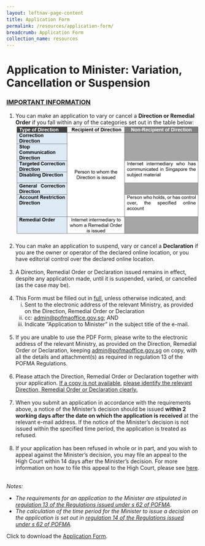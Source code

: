```yaml
---
layout: leftnav-page-content
title: Application Form
permalink: /resources/application-form/
breadcrumb: Application Form
collection_name: resources
---
```


# Application to Minister: Variation, Cancellation or Suspension

### <u>IMPORTANT INFORMATION</u>
<html>
    <ol>
        <li>
            You can make an application to vary or cancel a <b>Direction or Remedial Order</b> if you fall within any of the categories set out in the table below:
            <img src="/images/Type of Direction.PNG" alt="Type of Direction">
            <div>&nbsp;</div>
        </li>
        <li>
            You can make an application to suspend, vary or cancel a <b>Declaration</b> if you are the owner or operator of the declared online location, or you have editorial control over the declared online location. 
            <div>&nbsp;</div>
            </li>
        <li>
            A Direction, Remedial Order or Declaration issued remains in effect, despite any application made, until it is suspended, varied, or cancelled (as the case may be). 
            <div>&nbsp;</div>
        </li>
        <li>
            This Form must be filled out in <u>full</u>, unless otherwise indicated, and: 
            <ol style="list-style-type: lower-roman;">
                <li>Sent to the electronic address of the relevant Ministry, as provided on the Direction, Remedial Order or Declaration </li>
                <li>cc: <a href="mailto:admin@pofmaoffice.gov.sg">admin@pofmaoffice.gov.sg</a>; AND</li>
                <li>Indicate “Application to Minister” in the subject title of the e-mail. </li>
                <div>&nbsp;</div>
            </ol>
        </li>
        <li>
            If you are unable to use the PDF Form, please write to the electronic address of the relevant Ministry, as provided on the Direction, Remedial Order or Declaration, keeping <a href="mailto:admin@pofmaoffice.gov.sg">admin@pofmaoffice.gov.sg</a> on copy, with all the details and attachment(s) as required in regulation 13 of the POFMA Regulations.
            <div>&nbsp;</div>
        </li>
        <li>
            Please attach the Direction, Remedial Order or Declaration together with your application. <u>If a copy is not available</u>, <u>please identify the relevant Direction, Remedial Order or Declaration clearly.</u>
            <div>&nbsp;</div>
       </li>
        <li>
           When you submit an application in accordance with the requirements above, a notice of the Minister’s decision should be issued <b>within 2 working days after the date on which the application is received</b> at the relevant e-mail address. If the notice of the Minister’s decision is not issued within the specified time period, the application is treated as refused.
            <div>&nbsp;</div>
        </li>
        <li>
          If your application has been refused in whole or in part, and you wish to appeal against the Minister’s decision, you may file an appeal to the High Court within 14 days after the Minister’s decision. For more information on how to file this appeal to the High Court, please see <a href="https://www.supremecourt.gov.sg/rules/court-processes/appeals-to-high-court-under-pofma">here</a>.
           <div>&nbsp;</div>
        </li>
              </ol>
               
<i>
    Notes:
<ul>
    <li>
    The requirements for an application to the Minister are stipulated in <a href="https://sso.agc.gov.sg/SL-Supp/S662-2019/Published/20191001?DocDate=20191001">regulation 13 of the Regulations issued under s 62 of POFMA</a>.
</li>
<li>
The calculation of the time period for the Minister to issue a decision on the application is set out in <a href="https://sso.agc.gov.sg/SL-Supp/S662-2019/Published/20191001?DocDate=20191001">regulation 14 of the Regulations issued under s 62 of POFMA</a>.
</li>
</ul>
</i>
  
</html>

Click to download the [Application Form](/forms/Application%20to%20Minister%20(Final).pdf).
